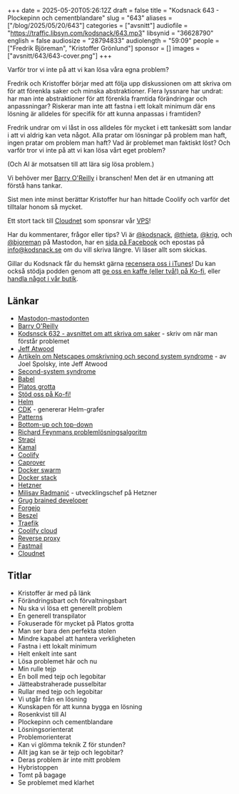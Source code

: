 +++
date = 2025-05-20T05:26:12Z
draft = false
title = "Kodsnack 643 - Plockepinn och cementblandare"
slug = "643"
aliases = ["/blog/2025/05/20/643"]
categories = ["avsnitt"]
audiofile = "https://traffic.libsyn.com/kodsnack/643.mp3"
libsynid = "36628790"
english = false
audiosize = "28794833"
audiolength = "59:09"
people = ["Fredrik Björeman", "Kristoffer Grönlund"]
sponsor = []
images = ["avsnitt/643/643-cover.png"]
+++

Varför tror vi inte på att vi kan lösa våra egna problem?

Fredrik och Kristoffer börjar med att följa upp diskussionen om att skriva om för att förenkla saker och minska abstraktioner. Flera lyssnare har undrat: har man inte abstraktioner för att förenkla framtida förändringar och anpassningar? Riskerar man inte att fastna i ett lokalt minimum där ens lösning är alldeles för specifik för att kunna anpassas i framtiden?

Fredrik undrar om vi låst in oss alldeles för mycket i ett tankesätt som landar i att vi aldrig kan veta något. Alla pratar om lösningar på problem man haft, ingen pratar om problem man haft? Vad är problemet man faktiskt löst? Och varför tror vi inte på att vi kan lösa vårt eget problem?

(Och AI är motsatsen till att lära sig lösa problem.)

Vi behöver mer [Barry O'Reilly](https://www.linkedin.com/in/barry-o-reilly-b924657/) i branschen! Men det är en utmaning att förstå hans tankar.

Sist men inte minst berättar Kristoffer hur han hittade Coolify och varför det tilltalar honom så mycket.

Ett stort tack till [Cloudnet](https://www.cloudnet.se) som sponsrar vår [VPS](https://en.wikipedia.org/wiki/Virtual_private_server)!

Har du kommentarer, frågor eller tips? Vi är [@kodsnack](https://social.podsnack.se/@kodsnack), [@thieta](https://6510.nu/@thieta), [@krig](https://6510.nu/@krig), och [@bjoreman](https://toot.cafe/@bjoreman) på Mastodon, har en [sida på Facebook](https://www.facebook.com/) och epostas på [info@kodsnack.se](mailto:info@kodsnack.se) om du vill skriva längre. Vi läser allt som skickas.

Gillar du Kodsnack får du hemskt gärna [recensera oss i iTunes](https://itunes.apple.com/se/podcast/kodsnack/id561631498?l=en)! Du kan också stödja podden genom att <a href="https://ko-fi.com/kodsnack" rel="payment">ge oss en kaffe (eller två!) på Ko-fi</a>, eller [handla något i vår butik](https://shop.spreadshirt.se/kodsnack/).

## Länkar
* [Mastodon-mastodonten](https://blog.joinmastodon.org/2024/04/mastodon-stuffed-toy-coming-soon/)
* [Barry O'Reilly](https://www.linkedin.com/in/barry-o-reilly-b924657/)
* [Kodsnsck 632 - avsnittet om att skriva om saker](https://kodsnack.se/632/) - skriv om när man förstår problemet
* [Jeff Atwood](https://en.wikipedia.org/wiki/Jeff_Atwood)
* [Artikeln om Netscapes omskrivning och second system syndrome](https://www.joelonsoftware.com/2000/04/06/things-you-should-never-do-part-i/) - av Joel Spolsky, inte Jeff Atwood
* [Second-system syndrome](https://en.wikipedia.org/wiki/Second-system_effect)
* [Babel](https://babeljs.io/)
* [Platos grotta](https://en.wikipedia.org/wiki/Allegory_of_the_cave)
* [Stöd oss på Ko-fi!](https://ko-fi.com/kodsnack)
* [Helm](https://helm.sh/)
* [CDK](https://medium.com/@andrzejkomarnicki/generate-a-custom-type-safe-helm-chart-construct-with-cdk8s-88dd27f486c0) - genererar Helm-grafer
* [Patterns](https://en.wikipedia.org/wiki/Architectural_pattern)
* [Bottom-up och top-down](https://en.wikipedia.org/wiki/Bottom-up_and_top-down_design)
* [Richard Feynmans problemlösningsalgoritm](https://wiki.c2.com/?FeynmanAlgorithm)
* [Strapi](https://strapi.io/)
* [Kamal](https://kamal-deploy.org/)
* [Coolify](https://coolify.io/)
* [Caprover](https://caprover.com/)
* [Docker swarm](https://docs.docker.com/engine/swarm/)
* [Docker stack](https://docs.docker.com/reference/cli/docker/stack/)
* [Hetzner](https://www.hetzner.com/)
* [Milisav Radmanić](https://www.linkedin.com/in/milisav-radmanic/) - utvecklingschef på Hetzner
* [Grug brained developer](https://grugbrain.dev/)
* [Forgejo](https://forgejo.org/)
* [Beszel](https://beszel.dev/)
* [Traefik](https://traefik.io/)
* [Coolify cloud](https://coolify.io/cloud/)
* [Reverse proxy](https://en.wikipedia.org/wiki/Reverse_proxy)
* [Fastmail](https://en.wikipedia.org/wiki/Fastmail)
* [Cloudnet](https://www.cloudnet.se/)

## Titlar
* Kristoffer är med på länk
* Förändringsbart och förvaltningsbart
* Nu ska vi lösa ett generellt problem
* En generell transpilator
* Fokuserade för mycket på Platos grotta
* Man ser bara den perfekta stolen
* Mindre kapabel att hantera verkligheten
* Fastna i ett lokalt minimum
* Helt enkelt inte sant
* Lösa problemet här och nu
* Min rulle tejp
* En boll med tejp och legobitar
* Jätteabstraherade pusselbitar
* Rullar med tejp och legobitar
* Vi utgår från en lösning
* Kunskapen för att kunna bygga en lösning
* Rosenkvist till AI
* Plockepinn och cementblandare
* Lösningsorienterat
* Problemorienterat
* Kan vi glömma teknik Z för stunden?
* Allt jag kan se är tejp och legobitar?
* Deras problem är inte mitt problem
* Hybristoppen
* Tomt på bagage
* Se problemet med klarhet
